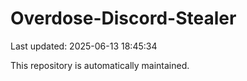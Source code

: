 # Overdose-Discord-Stealer

Last updated: 2025-06-13 18:45:34

This repository is automatically maintained.
